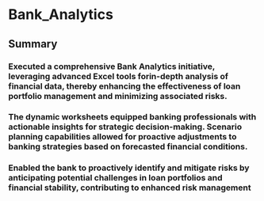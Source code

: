 # Bank_Analytics

## Summary

### Executed a comprehensive Bank Analytics initiative, leveraging advanced Excel tools forin-depth analysis of financial data, thereby enhancing the effectiveness of loan portfolio management and minimizing associated risks. 
### The dynamic worksheets equipped banking professionals with actionable insights for strategic decision-making. Scenario planning capabilities allowed for proactive adjustments to banking strategies based on forecasted financial conditions. 
### Enabled the bank to proactively identify and mitigate risks by anticipating potential challenges in loan portfolios and financial stability, contributing to enhanced risk management
